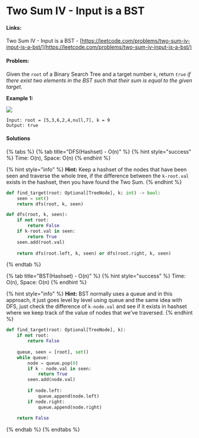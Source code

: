 # Two Sum IV - Input is a BST

#### Links:

Two Sum IV - Input is a BST - [https://leetcode.com/problems/two-sum-iv-input-is-a-bst/](https://leetcode.com/problems/two-sum-iv-input-is-a-bst/)

#### Problem:

Given the `root` of a Binary Search Tree and a target number `k`, return _`true` if there exist two elements in the BST such that their sum is equal to the given target_.

**Example 1:**

![](https://assets.leetcode.com/uploads/2020/09/21/sum\_tree\_1.jpg)

```
Input: root = [5,3,6,2,4,null,7], k = 9
Output: true
```

#### Solutions

{% tabs %}
{% tab title="DFS(Hashset) - O(n)" %}
{% hint style="success" %}
Time: O(n), Space: O(n)
{% endhint %}

{% hint style="info" %}
**Hint:** Keep a hashset of the nodes that have been seen and traverse the whole tree, if the difference between the `k-root.val` exists in the hashset, then you have found the Two Sum.
{% endhint %}

```python
def find_target(root: Optional[TreeNode], k: int) -> bool:
    seen = set()
    return dfs(root, k, seen)

def dfs(root, k, seen):
    if not root:
        return False
    if k-root.val in seen:
        return True
    seen.add(root.val)
    
    return dfs(root.left, k, seen) or dfs(root.right, k, seen)
```
{% endtab %}

{% tab title="BST(Hashset) - O(n)" %}
{% hint style="success" %}
Time: O(n), Space: O(n)
{% endhint %}

{% hint style="info" %}
**Hint:** BST normally uses a queue and in this approach, it just goes level by level using queue and the same idea with DFS, just check the difference of `k-node.val` and see if it exists in hashset where we keep track of the value of nodes that we've traversed.
{% endhint %}

```python
def find_target(root: Optional[TreeNode], k):
    if not root: 
        return False
    
    queue, seen = [root], set()
    while queue:
        node = queue.pop(0)
        if k - node.val in seen: 
            return True
        seen.add(node.val)
        
        if node.left: 
            queue.append(node.left)
        if node.right: 
            queue.append(node.right)
    
    return False
```
{% endtab %}
{% endtabs %}
